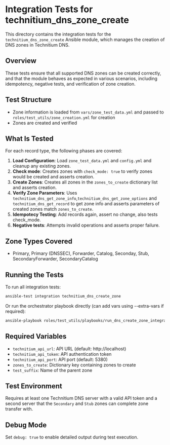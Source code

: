 
# Integration Tests for technitium_dns_zone_create

This directory contains the integration tests for the `technitium_dns_zone_create` Ansible module, which manages the creation of DNS zones in Technitium DNS.

## Overview

These tests ensure that all supported DNS zones can be created correctly, and that the module behaves as expected in various scenarios, including idempotency, negative tests, and verification of zone creation.

## Test Structure

- Zone information is loaded from `vars/zone_test_data.yml` and passed to `roles/test_utils/zone_creation.yml` for creation
- Zones are created and verified 

## What Is Tested

For each record type, the following phases are covered:

1. **Load Configuration**: Load `zone_test_data.yml` and `config.yml` and cleanup any existing zones.
2. **Check mode**: Creates zones with `check_mode: true` to verify zones would be created and asserts creation.
3. **Create Zones**: Creates all zones in the `zones_to_create` dictionary list and asserts creation.
4. **Verify Zone Parameters**: Uses `technitium_dns_get_zone_info`,`technitium_dns_get_zone_options` and `technitium_dns_get_record` to get zone info and asserts parameters of created zones match `zones_to_create`.
5. **Idempotecy Testing**: Add records again, assert no change, also tests check_mode.
6. **Negative tests**: Attempts invalid operations and asserts proper failure.

## Zone Types Covered

- Primary, Primary (DNSSEC), Forwarder, Catalog, Seconday, Stub, SecondaryForwarder, SecondaryCatalog

## Running the Tests

To run all integration tests:

```bash
ansible-test integration technitium_dns_create_zone
```

Or run the orchestrator playbook directly (can add vars using --extra-vars if required):

```bash
ansible-playbook roles/test_utils/playbooks/run_dns_create_zone_integration_test.yml
```

## Required Variables

- `technitium_api_url`: API URL (default: http://localhost)
- `technitium_api_token`: API authentication token
- `technitium_api_port`: API port (default: 5380)
- `zones_to_create`: Dictionary key containing zones to create
- `test_suffix`: Name of the parent zone

## Test Environment

Requires at least one Technitium DNS server with a valid API token and a second server that the `Secondary` and `Stub` zones can complete zone transfer with.

## Debug Mode

Set `debug: true` to enable detailed output during test execution.
